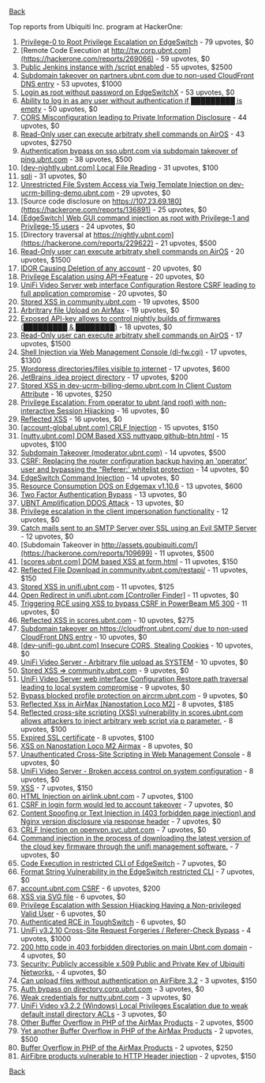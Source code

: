 [Back](../README.md)

Top reports from Ubiquiti Inc. program at HackerOne:

1. [Privilege-0 to Root Privilege Escalation on EdgeSwitch](https://hackerone.com/reports/511025) - 79 upvotes, $0
2. [Remote Code Execution at http://tw.corp.ubnt.com](https://hackerone.com/reports/269066) - 59 upvotes, $0
3. [Public Jenkins instance with /script enabled](https://hackerone.com/reports/403402) - 55 upvotes, $2500
4. [Subdomain takeover on partners.ubnt.com due to non-used CloudFront DNS entry](https://hackerone.com/reports/145224) - 53 upvotes, $1000
5. [Login as root without password on EdgeSwitchX](https://hackerone.com/reports/512958) - 53 upvotes, $0
6. [Ability to log in as any user without authentication if █████████ is empty](https://hackerone.com/reports/215053) - 50 upvotes, $0
7. [CORS Misconfiguration leading to Private Information Disclosure](https://hackerone.com/reports/430249) - 44 upvotes, $0
8. [Read-Only user can execute arbitraty shell commands on AirOS](https://hackerone.com/reports/139398) - 43 upvotes, $2750
9. [Authentication bypass on sso.ubnt.com via subdomain takeover of ping.ubnt.com](https://hackerone.com/reports/172137) - 38 upvotes, $500
10. [[dev-nightly.ubnt.com] Local File Reading](https://hackerone.com/reports/260420) - 31 upvotes, $100
11. [sqli](https://hackerone.com/reports/207695) - 31 upvotes, $0
12. [Unrestricted File System Access via Twig Template Injection on dev-ucrm-billing-demo.ubnt.com](https://hackerone.com/reports/301406) - 29 upvotes, $0
13. [Source code disclosure on https://107.23.69.180](https://hackerone.com/reports/136891) - 25 upvotes, $0
14. [[EdgeSwitch] Web GUI command injection as root with Privilege-1 and Privilege-15 users](https://hackerone.com/reports/197958) - 24 upvotes, $0
15. [Directory traversal at https://nightly.ubnt.com](https://hackerone.com/reports/229622) - 21 upvotes, $500
16. [Read-Only user can execute arbitraty shell commands on AirOS](https://hackerone.com/reports/128750) - 20 upvotes, $1500
17. [IDOR Causing Deletion of any account](https://hackerone.com/reports/156537) - 20 upvotes, $0
18. [Privilege Escalation using API-\>Feature](https://hackerone.com/reports/239719) - 20 upvotes, $0
19. [UniFi Video Server web interface Configuration Restore CSRF leading to full application compromise](https://hackerone.com/reports/329749) - 20 upvotes, $0
20. [Stored XSS in community.ubnt.com](https://hackerone.com/reports/179164) - 19 upvotes, $500
21. [Arbritrary file Upload on AirMax](https://hackerone.com/reports/73480) - 19 upvotes, $0
22. [Exposed API-key allows to control nightly builds of firmwares (█████████ & ████████)](https://hackerone.com/reports/179986) - 18 upvotes, $0
23. [Read-Only user can execute arbitraty shell commands on AirOS](https://hackerone.com/reports/119317) - 17 upvotes, $1500
24. [Shell Injection via Web Management Console (dl-fw.cgi)](https://hackerone.com/reports/121940) - 17 upvotes, $1300
25. [Wordpress directories/files visible to internet](https://hackerone.com/reports/201984) - 17 upvotes, $600
26. [JetBrains .idea project directory](https://hackerone.com/reports/80990) - 17 upvotes, $200
27. [Stored XSS in dev-ucrm-billing-demo.ubnt.com In Client Custom Attribute](https://hackerone.com/reports/275515) - 16 upvotes, $250
28. [Privilege Escalation: From operator to ubnt (and root) with non-interactive Session Hijacking](https://hackerone.com/reports/241044) - 16 upvotes, $0
29. [Reflected XSS](https://hackerone.com/reports/304175) - 16 upvotes, $0
30. [[account-global.ubnt.com] CRLF Injection](https://hackerone.com/reports/145128) - 15 upvotes, $150
31. [[nutty.ubnt.com] DOM Based XSS nuttyapp github-btn.html](https://hackerone.com/reports/200753) - 15 upvotes, $100
32. [Subdomain Takeover (moderator.ubnt.com)](https://hackerone.com/reports/181665) - 14 upvotes, $500
33. [CSRF: Replacing the router configuration backup having an 'operator' user and bypassing the "Referer:' whitelist protection](https://hackerone.com/reports/240098) - 14 upvotes, $0
34. [EdgeSwitch Command Injection](https://hackerone.com/reports/508256) - 14 upvotes, $0
35. [Resource Consumption DOS on Edgemax v1.10.6](https://hackerone.com/reports/406614) - 13 upvotes, $600
36. [Two Factor Authentication Bypass](https://hackerone.com/reports/350288) - 13 upvotes, $0
37. [UBNT Amplification DDOS Attack](https://hackerone.com/reports/221625) - 13 upvotes, $0
38. [Privilege escalation in the client impersonation functionality](https://hackerone.com/reports/221454) - 12 upvotes, $0
39. [Catch mails sent to an SMTP Server over SSL using an Evil SMTP Server](https://hackerone.com/reports/519582) - 12 upvotes, $0
40. [Subdomain Takeover in http://assets.goubiquiti.com/](https://hackerone.com/reports/109699) - 11 upvotes, $500
41. [[scores.ubnt.com] DOM based XSS at form.html](https://hackerone.com/reports/158484) - 11 upvotes, $150
42. [Reflected File Download in community.ubnt.com/restapi/](https://hackerone.com/reports/107960) - 11 upvotes, $150
43. [Stored XSS in unifi.ubnt.com](https://hackerone.com/reports/142084) - 11 upvotes, $125
44. [Open Redirect in unifi.ubnt.com [Controller Finder]](https://hackerone.com/reports/141355) - 11 upvotes, $0
45. [Triggering RCE using XSS to bypass CSRF in PowerBeam M5 300](https://hackerone.com/reports/289264) - 11 upvotes, $0
46. [Reflected XSS in scores.ubnt.com](https://hackerone.com/reports/130889) - 10 upvotes, $275
47. [Subdomain takeover on https://cloudfront.ubnt.com/ due to non-used CloudFront DNS entry](https://hackerone.com/reports/210188) - 10 upvotes, $0
48. [[dev-unifi-go.ubnt.com] Insecure CORS, Stealing Cookies](https://hackerone.com/reports/219014) - 10 upvotes, $0
49. [UniFi Video Server - Arbitrary file upload as SYSTEM](https://hackerone.com/reports/129641) - 10 upvotes, $0
50. [Stored XSS =\> community.ubnt.com](https://hackerone.com/reports/294048) - 9 upvotes, $0
51. [UniFi Video Server web interface Configuration Restore path traversal leading to local system compromise](https://hackerone.com/reports/329770) - 9 upvotes, $0
52. [Bypass blocked profile protection on aircrm.ubnt.com](https://hackerone.com/reports/332631) - 9 upvotes, $0
53. [Reflected Xss in AirMax [Nanostation Loco M2]](https://hackerone.com/reports/149287) - 8 upvotes, $185
54. [Reflected cross-site scripting (XSS) vulnerability in scores.ubnt.com allows attackers to inject arbitrary web script via p parameter.](https://hackerone.com/reports/208622) - 8 upvotes, $100
55. [Expired SSL certificate](https://hackerone.com/reports/220615) - 8 upvotes, $100
56. [XSS on Nanostation Loco M2 Airmax](https://hackerone.com/reports/158287) - 8 upvotes, $0
57. [Unauthenticated Cross-Site Scripting in Web Management Console](https://hackerone.com/reports/121941) - 8 upvotes, $0
58. [UniFi Video Server - Broken access control on system configuration](https://hackerone.com/reports/129698) - 8 upvotes, $0
59. [XSS](https://hackerone.com/reports/219170) - 7 upvotes, $150
60. [HTML Injection on airlink.ubnt.com](https://hackerone.com/reports/226783) - 7 upvotes, $100
61. [CSRF in login form would led to account takeover](https://hackerone.com/reports/50703) - 7 upvotes, $0
62. [Content Spoofing or Text Injection in (403 forbidden page injection) and Nginx version disclosure via response header](https://hackerone.com/reports/203391) - 7 upvotes, $0
63. [CRLF Injection on openvpn.svc.ubnt.com](https://hackerone.com/reports/232327) - 7 upvotes, $0
64. [Command injection in the process of downloading the latest version of the cloud key firmware through the unifi management software.](https://hackerone.com/reports/183458) - 7 upvotes, $0
65. [Code Execution in restricted CLI of EdgeSwitch](https://hackerone.com/reports/313245) - 7 upvotes, $0
66. [Format String Vulnerability in the EdgeSwitch restricted CLI](https://hackerone.com/reports/311884) - 7 upvotes, $0
67. [account.ubnt.com CSRF](https://hackerone.com/reports/101909) - 6 upvotes, $200
68. [XSS via SVG file](https://hackerone.com/reports/212253) - 6 upvotes, $0
69. [Privilege Escalation with Session Hijacking Having a Non-privileged Valid User](https://hackerone.com/reports/242407) - 6 upvotes, $0
70. [Authenticated RCE in ToughSwitch](https://hackerone.com/reports/273449) - 6 upvotes, $0
71. [UniFi v3.2.10 Cross-Site Request Forgeries / Referer-Check Bypass](https://hackerone.com/reports/52635) - 4 upvotes, $1000
72. [200 http code in 403 forbidden directories on main Ubnt.com domain](https://hackerone.com/reports/220150) - 4 upvotes, $0
73. [Security: Publicly accessible x.509 Public and Private Key of Ubiquiti Networks.](https://hackerone.com/reports/265701) - 4 upvotes, $0
74. [Can upload files without authentication on AirFibre 3.2](https://hackerone.com/reports/201529) - 3 upvotes, $150
75. [Auth bypass on directory.corp.ubnt.com](https://hackerone.com/reports/116504) - 3 upvotes, $0
76. [Weak credentials for nutty.ubnt.com](https://hackerone.com/reports/204052) - 3 upvotes, $0
77. [UniFi Video v3.2.2 (Windows) Local Privileges Escalation due to weak default install directory ACLs](https://hackerone.com/reports/140793) - 3 upvotes, $0
78. [Other Buffer Overflow in PHP of the AirMax Products](https://hackerone.com/reports/74004) - 2 upvotes, $500
79. [Yet another Buffer Overflow in PHP of the AirMax Products](https://hackerone.com/reports/74025) - 2 upvotes, $500
80. [Buffer Overflow in PHP of the AirMax Products](https://hackerone.com/reports/73491) - 2 upvotes, $250
81. [AirFibre products vulnerable to HTTP Header injection](https://hackerone.com/reports/203673) - 2 upvotes, $150


[Back](../README.md)